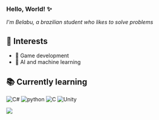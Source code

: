### Hello, World! ✨

<i>I'm Belabu, a brazilian student who likes to solve problems</i>

## 🎲 Interests
- 📍 Game development
- 📍 AI and machine learning

## 📚 Currently learning
![C#](https://img.shields.io/badge/C%23-239120?style=for-the-badge&logo=c-sharp&logoColor=white)
![python](https://img.shields.io/badge/Python-3776AB?style=for-the-badge&logo=python&logoColor=white)
![C](https://img.shields.io/badge/C-00599C?style=for-the-badge&logo=c&logoColor=white)
![Unity](https://img.shields.io/badge/Unity-100000?style=for-the-badge&logo=unity&logoColor=white)
          
<img src="https://i.pinimg.com/564x/33/82/20/338220e6b50e2c8a162b98990e22d592.jpg">

